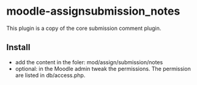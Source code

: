 # moodle-assignsubmission_notes

This plugin is a copy of the core submission comment plugin.

## Install
* add the content in the foler: mod/assign/submission/notes
* optional: in the Moodle admin tweak the permissions. The permission are listed in db/access.php.  
